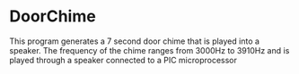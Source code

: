 # DoorChime
This program generates a 7 second door chime that is played into a speaker. The frequency of the chime ranges from 3000Hz to 3910Hz and is played through a speaker connected to a PIC microprocessor

